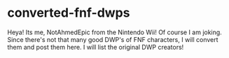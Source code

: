 # converted-fnf-dwps
Heya! Its me, NotAhmedEpic from the Nintendo Wii! Of course I am joking. Since there's not that many good DWP's of FNF characters, I will convert them and post them here. I will list the original DWP creators!
